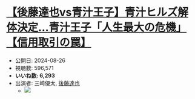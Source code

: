 # [【後藤達也vs青汁王子】青汁ヒルズ解体決定…青汁王子「人生最大の危機」【信用取引の罠】](https://www.youtube.com/watch?v=EIZxyd2QZWY)
-   公開日: 2024-08-26
-   視聴数: 596,571
-   **いいね数: 6,293**
-   出演者: 三崎優太, [後藤達也](/rehacq_fan/people/後藤達也 "wikilink")
    - [![](https://img.youtube.com/vi/EIZxyd2QZWY/hqdefault.jpg)](https://www.youtube.com/watch?v=EIZxyd2QZWY)
